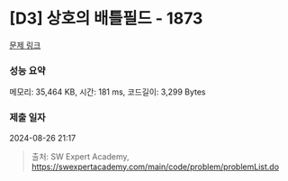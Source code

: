 # [D3] 상호의 배틀필드 - 1873 

[문제 링크](https://swexpertacademy.com/main/code/problem/problemDetail.do?contestProbId=AV5LyE7KD2ADFAXc) 

### 성능 요약

메모리: 35,464 KB, 시간: 181 ms, 코드길이: 3,299 Bytes

### 제출 일자

2024-08-26 21:17



> 출처: SW Expert Academy, https://swexpertacademy.com/main/code/problem/problemList.do